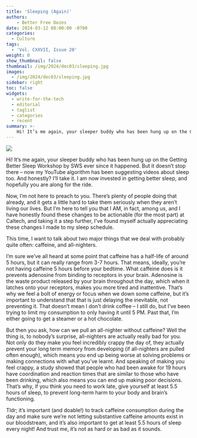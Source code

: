 ```yaml
---
title: 'Sleeping (Again)'
authors:
    - Better Free Dozes
date: 2024-03-12 08:00:00 -0700
categories:
  - Culture
tags:
  - 'Vol. CXXVII, Issue 20'
weight: 0
show_thumbnail: false
thumbnail: /img/2024/dec03/sleeping.jpg
images:
  - /img/2024/dec03/sleeping.jpg
sidebar: right
toc: false
widgets:
  - write-for-the-tech
  - editorial
  - taglist
  - categories
  - recent
summary: >-
    Hi! It’s me again, your sleeper buddy who has been hung up on the Getting Better Sleep Workshop by SWS ever since it happened. But it doesn’t stop there – now my YouTube algorithm has been suggesting videos about sleep too. And honestly? I’ll take it. I am now invested in getting better sleep, and hopefully you are along for the ride.
---
```


![](/img/2024/dec03/sleeping.jpg)

Hi! It’s me again, your sleeper buddy who has been hung up on the Getting Better Sleep Workshop by SWS ever since it happened. But it doesn’t stop there – now my YouTube algorithm has been suggesting videos about sleep too. And honestly? I’ll take it. I am now invested in getting better sleep, and hopefully you are along for the ride.

Now, I’m not here to preach to you. There’s plenty of people doing that already, and it gets a little hard to take them seriously when they aren’t living our lives. But I’m here to tell you that I AM, in fact, among us, and I have honestly found these changes to be actionable (for the most part) at Caltech, and taking it a step further, I’ve found myself actually appreciating these changes I made to my sleep schedule.

This time, I want to talk about two major things that we deal with probably quite often: caffeine, and all-nighters.

I’m sure we’ve all heard at some point that caffeine has a half-life of around 5 hours, but it can really range from 3-7 hours. That means, ideally, you’re not having caffeine 5 hours before your bedtime. What caffeine does is it prevents adenosine from binding to receptors in your brain. Adenosine is the waste product released by your brain throughout the day, which when it latches onto your receptors, makes you more tired and inattentive. That’s why we feel a bolt of energy or focus when we down some caffeine, but it’s important to understand that that is just delaying the inevitable, not preventing it. That doesn’t mean I don’t drink coffee – I still do, but I’ve been trying to limit my consumption to only having it until 5 PM. Past that, I’m either going to get a steamer or a hot chocolate.

But then you ask, how can we pull an all-nighter without caffeine? Well the thing is, to nobody’s surprise, all-nighters are actually really bad for you. Not only do they make you feel incredibly crappy the day of, they actually prevent your long term memory from developing (if all-nighters are pulled often enough), which means you end up being worse at solving problems or making connections with what you’ve learnt. And speaking of making you feel crappy, a study showed that people who had been awake for 19 hours have coordination and reaction times that are similar to those who have been drinking, which also means you can end up making poor decisions. That’s why, if you think you need to work late, give yourself at least 5.5 hours of sleep, to prevent long-term harm to your body and brain’s functioning.

Tldr; it’s important (and doable!) to track caffeine consumption during the day and make sure we’re not letting substantive caffeine amounts exist in our bloodstream, and it’s also important to get at least 5.5 hours of sleep every night! And trust me, it’s not as hard or as bad as it sounds.